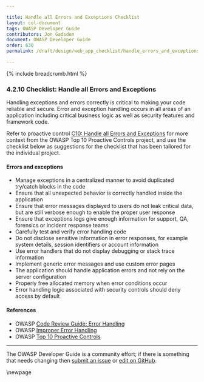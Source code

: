 ```yaml
---

title: Handle all Errors and Exceptions Checklist
layout: col-document
tags: OWASP Developer Guide
contributors: Jon Gadsden
document: OWASP Developer Guide
order: 630
permalink: /draft/design/web_app_checklist/handle_errors_and_exceptions/

---
```


{% include breadcrumb.html %}

### 4.2.10 Checklist: Handle all Errors and Exceptions

Handling exceptions and errors correctly is critical to making your code reliable and secure.
Error and exception handling occurs in all areas of an application including critical business logic
as well as security features and framework code.

Refer to proactive control [C10: Handle all Errors and Exceptions][control10]
for more context from the OWASP Top 10 Proactive Controls project,
and use the checklist below as suggestions for the checklist that has been tailored for the individual project.

#### Errors and exceptions

* Manage exceptions in a centralized manner to avoid duplicated try/catch blocks in the code
* Ensure that all unexpected behavior is correctly handled inside the application
* Ensure that error messages displayed to users do not leak critical data,
    but are still verbose enough to enable the proper user response
* Ensure that exceptions logs give enough information for support, QA, forensics or incident response teams
* Carefully test and verify error handling code
* Do not disclose sensitive information in error responses, for example
    system details, session identifiers or account information
* Use error handlers that do not display debugging or stack trace information
* Implement generic error messages and use custom error pages
* The application should handle application errors and not rely on the server configuration
* Properly free allocated memory when error conditions occur
* Error handling logic associated with security controls should deny access by default

#### References

* OWASP [Code Review Guide: Error Handling][review]
* OWASP [Improper Error Handling][handle]
* OWASP [Top 10 Proactive Controls][proactive10]

----

The OWASP Developer Guide is a community effort; if there is something that needs changing
then [submit an issue][issue060210] or [edit on GitHub][edit060210].

[control10]: https://owasp.org/www-project-proactive-controls/v3/en/c10-errors-exceptions
[handle]: https://owasp.org/www-community/Improper_Error_Handling
[issue060210]: https://github.com/OWASP/www-project-developer-guide/issues/new?labels=enhancement&template=request.md&title=Update:%2006-design/02-web-app-checklist/10-handle-errors-exceptions
[edit060210]: https://github.com/OWASP/www-project-developer-guide/blob/main/draft/06-design/02-web-app-checklist/10-handle-errors-exceptions.md
[proactive10]: https://owasp.org/www-project-proactive-controls/
[review]: https://owasp.org/www-project-code-review-guide/

\newpage
